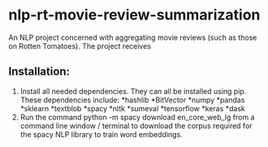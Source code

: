 # nlp-rt-movie-review-summarization
An NLP project concerned with aggregating movie reviews (such as those on Rotten Tomatoes). The project receives 

## Installation:
1. Install all needed dependencies. They can all be installed using pip. These dependencies include:
  *hashlib
  *BitVector
  *numpy
  *pandas
  *sklearn
  *textblob
  *spacy
  *nltk
  *sumeval
  *tensorflow
  *keras
  *dask
1. Run the command python -m spacy download en_core_web_lg from a command line window / terminal to download the corpus required for the spacy NLP library to train word embeddings.
